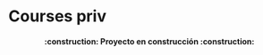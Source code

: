 <h1>Courses priv</h1>

<h4 align="center">
:construction: Proyecto en construcción :construction:
</h4>
